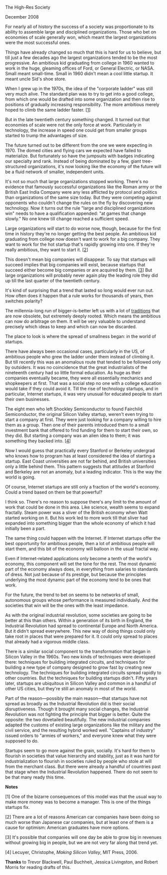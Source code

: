 The High-Res Society

December 2008  
  
For nearly all of history the success of a society was proportionate
to its ability to assemble large and disciplined organizations.
Those who bet on economies of scale generally won, which meant the
largest organizations were the most successful ones.  
  
Things have already changed so much that this is hard for us to
believe, but till just a few decades ago the largest organizations
tended to be the most progressive. An ambitious kid graduating
from college in 1960 wanted to work in the huge, gleaming offices
of Ford, or General Electric, or NASA. Small meant small-time.
Small in 1960 didn't mean a cool little startup. It meant uncle
Sid's shoe store.  
  
When I grew up in the 1970s, the idea of the "corporate ladder" was
still very much alive. The standard plan was to try to get into a
good college, from which one would be drafted into some organization
and then rise to positions of gradually increasing responsibility.
The more ambitious merely hoped to climb the same ladder faster.
[[1](#f1n)]  
  
But in the late twentieth century something changed. It turned out
that economies of scale were not the only force at work. Particularly
in technology, the increase in speed one could get from smaller
groups started to trump the advantages of size.  
  
The future turned out to be different from the one we were expecting
in 1970. The domed cities and flying cars we expected have failed
to materialize. But fortunately so have the jumpsuits with badges
indicating our specialty and rank. Instead of being dominated by
a few, giant tree-structured organizations, it's now looking like
the economy of the future will be a fluid network of smaller,
independent units.  
  
It's not so much that large organizations stopped working. There's
no evidence that famously successful organizations like the Roman
army or the British East India Company were any less afflicted by
protocol and politics than organizations of the same size today.
But they were competing against opponents who couldn't change the
rules on the fly by discovering new technology. Now it turns out
the rule "large and disciplined organizations win" needs to have a
qualification appended: "at games that change slowly." No one knew
till change reached a sufficient speed.  
  
Large organizations *will* start to do worse now, though,
because for the first time in history they're no longer getting the
best people. An ambitious kid graduating from college now doesn't
want to work for a big company. They want to work for the hot
startup that's rapidly growing into one. If they're really ambitious,
they want to start it. 
[[2](#f2n)]  
  
This doesn't mean big companies will disappear. To say that
startups will succeed implies that big companies will exist, because
startups that succeed either become big companies or are acquired
by them. 
[[3](#f3n)]
But large organizations will probably never again
play the leading role they did up till the last quarter of the
twentieth century.  
  
It's kind of surprising that a trend that lasted so long would ever
run out. How often does it happen that a rule works for thousands
of years, then switches polarity?  
  
The millennia-long run of bigger-is-better left us with a lot of
[traditions](credentials.html) that are now obsolete, 
but extremely deeply rooted.
Which means the ambitious can now do arbitrage on them. It will
be very valuable to understand precisely which ideas to keep and
which can now be discarded.  
  
The place to look is where the spread of smallness began: in the
world of startups.  
  
There have always been occasional cases, particularly in the US,
of ambitious people who grew the ladder under them instead of
climbing it. But till recently this was an anomalous route that
tended to be followed only by outsiders. It was no coincidence
that the great industrialists of the nineteenth century had so
little formal education. As huge as their companies eventually
became, they were all essentially mechanics and shopkeepers at
first. That was a social step no one with a college education would
take if they could avoid it. Till the rise of technology startups,
and in particular, Internet startups, it was very unusual for
educated people to start their own businesses.  
  
The eight men who left Shockley Semiconductor to found Fairchild
Semiconductor, the original Silicon Valley startup, weren't even
trying to start a company at first. They were just looking for a
company willing to hire them as a group. Then one of their parents
introduced them to a small investment bank that offered to find
funding for them to start their own, so they did. But starting a
company was an alien idea to them; it was something they backed
into.
[[4](#f4n)]  
  
Now I would guess that practically every Stanford or Berkeley
undergrad who knows how to program has at least considered the idea
of starting a startup. East Coast universities are not far behind,
and British universities only a little behind them. This pattern
suggests that attitudes at Stanford and Berkeley are not an anomaly,
but a leading indicator. This is the way the world is going.  
  
Of course, Internet startups are still only a fraction of the world's
economy. Could a trend based on them be that powerful?  
  
I think so. There's no reason to suppose there's any limit to the
amount of work that could be done in this area. Like science,
wealth seems to expand fractally. Steam power was a sliver of the
British economy when Watt started working on it. But his work led
to more work till that sliver had expanded into something bigger
than the whole economy of which it had initially been a part.  
  
The same thing could happen with the Internet. If Internet startups
offer the best opportunity for ambitious people, then a lot of
ambitious people will start them, and this bit of the economy will
balloon in the usual fractal way.  
  
Even if Internet-related applications only become a tenth of the
world's economy, this component will set the tone for the rest.
The most dynamic part of the economy always does, in everything
from salaries to standards of dress. Not just because of its
prestige, but because the principles underlying the most dynamic
part of the economy tend to be ones that work.  
  
For the future, the trend to bet on seems to be networks of small,
autonomous groups whose performance is measured individually. And
the societies that win will be the ones with the least impedance.  
  
As with the original industrial revolution, some societies are going
to be better at this than others. Within a generation of its birth
in England, the Industrial Revolution had spread to continental
Europe and North America. But it didn't spread everywhere. This
new way of doing things could only take root in places that were
prepared for it. It could only spread to places that already had
a vigorous middle class.  
  
There is a similar social component to the transformation that began
in Silicon Valley in the 1960s. Two new kinds of techniques were
developed there: techniques for building integrated circuits, and
techniques for building a new type of company designed to grow fast
by creating new technology. The techniques for building integrated
circuits spread rapidly to other countries. But the techniques for
building startups didn't. Fifty years later, startups are ubiquitous
in Silicon Valley and common in a handful of other US cities, but
they're still an anomaly in most of the world.  
  
Part of the reason—possibly the main reason—that startups
have not spread as broadly as the Industrial Revolution did is their
social disruptiveness. Though it brought many social changes, the
Industrial Revolution was not fighting the principle that bigger
is better. Quite the opposite: the two dovetailed beautifully.
The new industrial companies adapted the customs of existing large
organizations like the military and the civil service, and the
resulting hybrid worked well. "Captains of industry" issued orders
to "armies of workers," and everyone knew what they were supposed
to do.  
  
Startups seem to go more against the grain, socially. It's hard
for them to flourish in societies that value hierarchy and stability,
just as it was hard for industrialization to flourish in societies
ruled by people who stole at will from the merchant class. But
there were already a handful of countries past that stage when the
Industrial Revolution happened. There do not seem to be that many
ready this time.  
  
  
  
  
  
  
  

**Notes**  
  
[1]
One of the bizarre consequences of this model was that the usual
way to make more money was to become a manager. This is one of the
things startups fix.  
  
[2]
There are a lot of reasons American car companies have been
doing so much worse than Japanese car companies, but at least one
of them is a cause for optimism: American graduates have more
options.  
  
[3]
It's possible that companies will one day be able to grow big
in revenues without growing big in people, but we are not very far
along that trend yet.  
  
[4]
Lecuyer, Christophe, *Making Silicon Valley*, MIT Press, 2006.  
  
**Thanks** to Trevor Blackwell, Paul Buchheit, Jessica Livingston,
and Robert Morris for reading drafts of this.  
  
